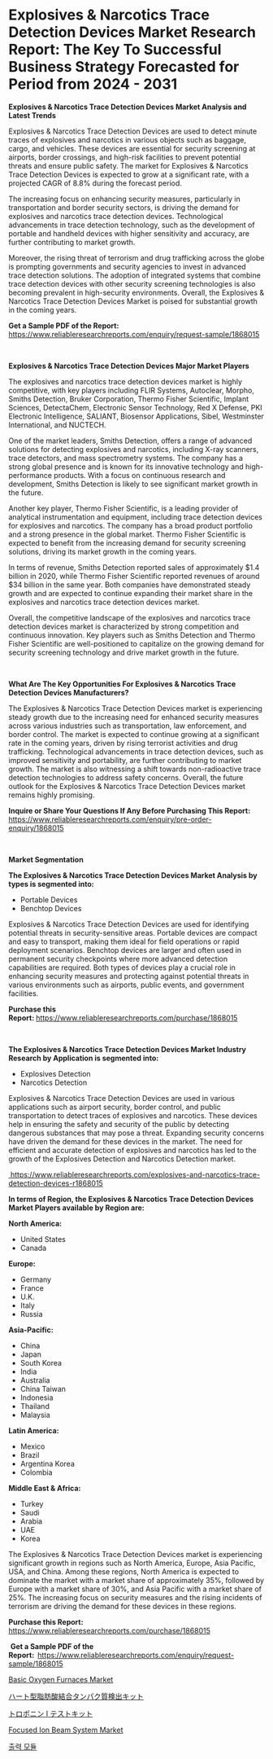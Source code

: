 <p><h1>Explosives & Narcotics Trace Detection Devices Market Research Report: The Key To Successful Business Strategy Forecasted for Period from 2024 - 2031</h1></p><p><strong>Explosives & Narcotics Trace Detection Devices Market Analysis and Latest Trends</strong></p>
<p><p>Explosives & Narcotics Trace Detection Devices are used to detect minute traces of explosives and narcotics in various objects such as baggage, cargo, and vehicles. These devices are essential for security screening at airports, border crossings, and high-risk facilities to prevent potential threats and ensure public safety. The market for Explosives & Narcotics Trace Detection Devices is expected to grow at a significant rate, with a projected CAGR of 8.8% during the forecast period.</p><p>The increasing focus on enhancing security measures, particularly in transportation and border security sectors, is driving the demand for explosives and narcotics trace detection devices. Technological advancements in trace detection technology, such as the development of portable and handheld devices with higher sensitivity and accuracy, are further contributing to market growth.</p><p>Moreover, the rising threat of terrorism and drug trafficking across the globe is prompting governments and security agencies to invest in advanced trace detection solutions. The adoption of integrated systems that combine trace detection devices with other security screening technologies is also becoming prevalent in high-security environments. Overall, the Explosives & Narcotics Trace Detection Devices Market is poised for substantial growth in the coming years.</p></p>
<p><strong>Get a Sample PDF of the Report:&nbsp;</strong> <a href="https://www.reliableresearchreports.com/enquiry/request-sample/1868015">https://www.reliableresearchreports.com/enquiry/request-sample/1868015</a></p>
<p>&nbsp;</p>
<p><strong>Explosives & Narcotics Trace Detection Devices Major Market Players</strong></p>
<p><p>The explosives and narcotics trace detection devices market is highly competitive, with key players including FLIR Systems, Autoclear, Morpho, Smiths Detection, Bruker Corporation, Thermo Fisher Scientific, Implant Sciences, DetectaChem, Electronic Sensor Technology, Red X Defense, PKI Electronic Intelligence, SALIANT, Biosensor Applications, Sibel, Westminster International, and NUCTECH. </p><p>One of the market leaders, Smiths Detection, offers a range of advanced solutions for detecting explosives and narcotics, including X-ray scanners, trace detectors, and mass spectrometry systems. The company has a strong global presence and is known for its innovative technology and high-performance products. With a focus on continuous research and development, Smiths Detection is likely to see significant market growth in the future.</p><p>Another key player, Thermo Fisher Scientific, is a leading provider of analytical instrumentation and equipment, including trace detection devices for explosives and narcotics. The company has a broad product portfolio and a strong presence in the global market. Thermo Fisher Scientific is expected to benefit from the increasing demand for security screening solutions, driving its market growth in the coming years.</p><p>In terms of revenue, Smiths Detection reported sales of approximately $1.4 billion in 2020, while Thermo Fisher Scientific reported revenues of around $34 billion in the same year. Both companies have demonstrated steady growth and are expected to continue expanding their market share in the explosives and narcotics trace detection devices market.</p><p>Overall, the competitive landscape of the explosives and narcotics trace detection devices market is characterized by strong competition and continuous innovation. Key players such as Smiths Detection and Thermo Fisher Scientific are well-positioned to capitalize on the growing demand for security screening technology and drive market growth in the future.</p></p>
<p>&nbsp;</p>
<p><strong>What Are The Key Opportunities For Explosives & Narcotics Trace Detection Devices Manufacturers?</strong></p>
<p><p>The Explosives & Narcotics Trace Detection Devices market is experiencing steady growth due to the increasing need for enhanced security measures across various industries such as transportation, law enforcement, and border control. The market is expected to continue growing at a significant rate in the coming years, driven by rising terrorist activities and drug trafficking. Technological advancements in trace detection devices, such as improved sensitivity and portability, are further contributing to market growth. The market is also witnessing a shift towards non-radioactive trace detection technologies to address safety concerns. Overall, the future outlook for the Explosives & Narcotics Trace Detection Devices market remains highly promising.</p></p>
<p><strong>Inquire or Share Your Questions If Any Before Purchasing This Report:</strong> <a href="https://www.reliableresearchreports.com/enquiry/pre-order-enquiry/1868015">https://www.reliableresearchreports.com/enquiry/pre-order-enquiry/1868015</a></p>
<p>&nbsp;</p>
<p><strong>Market Segmentation</strong></p>
<p><strong>The Explosives & Narcotics Trace Detection Devices Market Analysis by types is segmented into:</strong></p>
<p><ul><li>Portable Devices</li><li>Benchtop Devices</li></ul></p>
<p><p>Explosives & Narcotics Trace Detection Devices are used for identifying potential threats in security-sensitive areas. Portable devices are compact and easy to transport, making them ideal for field operations or rapid deployment scenarios. Benchtop devices are larger and often used in permanent security checkpoints where more advanced detection capabilities are required. Both types of devices play a crucial role in enhancing security measures and protecting against potential threats in various environments such as airports, public events, and government facilities.</p></p>
<p><strong>Purchase this Report:&nbsp;</strong><a href="https://www.reliableresearchreports.com/purchase/1868015">https://www.reliableresearchreports.com/purchase/1868015</a></p>
<p>&nbsp;</p>
<p><strong>The Explosives & Narcotics Trace Detection Devices Market Industry Research by Application is segmented into:</strong></p>
<p><ul><li>Explosives Detection</li><li>Narcotics Detection</li></ul></p>
<p><p>Explosives & Narcotics Trace Detection Devices are used in various applications such as airport security, border control, and public transportation to detect traces of explosives and narcotics. These devices help in ensuring the safety and security of the public by detecting dangerous substances that may pose a threat. Expanding security concerns have driven the demand for these devices in the market. The need for efficient and accurate detection of explosives and narcotics has led to the growth of the Explosives Detection and Narcotics Detection market.</p></p>
<p><a href="https://www.reliableresearchreports.com/explosives-and-narcotics-trace-detection-devices-r1868015">&nbsp;https://www.reliableresearchreports.com/explosives-and-narcotics-trace-detection-devices-r1868015</a></p>
<p><strong>In terms of Region, the Explosives & Narcotics Trace Detection Devices Market Players available by Region are:</strong></p>
<p>
    <p> <strong> North America: </strong>
        <ul>
            <li>United States</li>
            <li>Canada</li>
        </ul>
        </p> 
    <p> <strong> Europe: </strong>
        <ul>
            <li>Germany</li>
            <li>France</li>
            <li>U.K.</li>
            <li>Italy</li>
            <li>Russia</li>
        </ul>
        </p> 
    <p> <strong> Asia-Pacific: </strong>
        <ul>
            <li>China</li>
            <li>Japan</li>
            <li>South Korea</li>
            <li>India</li>
            <li>Australia</li>
            <li>China Taiwan</li>
            <li>Indonesia</li>
            <li>Thailand</li>
            <li>Malaysia</li>
        </ul>
        </p> 
    <p> <strong> Latin America: </strong>
        <ul>
            <li>Mexico</li>
            <li>Brazil</li>
            <li>Argentina Korea</li>
            <li>Colombia</li>
        </ul>
        </p> 
    <p> <strong> Middle East & Africa: </strong>
        <ul>
            <li>Turkey</li>
            <li>Saudi</li>
            <li>Arabia</li>
            <li>UAE</li>
            <li>Korea</li>
        </ul>
    </p>
    </p>
<p><p>The Explosives & Narcotics Trace Detection Devices market is experiencing significant growth in regions such as North America, Europe, Asia Pacific, USA, and China. Among these regions, North America is expected to dominate the market with a market share of approximately 35%, followed by Europe with a market share of 30%, and Asia Pacific with a market share of 25%. The increasing focus on security measures and the rising incidents of terrorism are driving the demand for these devices in these regions.</p></p>
<p><strong>Purchase this Report: </strong><a href="https://www.reliableresearchreports.com/purchase/1868015">https://www.reliableresearchreports.com/purchase/1868015</a></p>
<p>&nbsp;<strong>Get a Sample PDF of the Report:&nbsp;&nbsp;</strong><a href="https://www.reliableresearchreports.com/enquiry/request-sample/1868015">https://www.reliableresearchreports.com/enquiry/request-sample/1868015</a></p>
<p><strong></strong></p>
<p><p><a href="https://github.com/muhammadasraf467/Market-Research-Report-List-1/blob/main/basic-oxygen-furnaces-market.md">Basic Oxygen Furnaces Market</a></p><p><a href="https://github.com/JoanaNitzsche/Market-Research-Report-List-1/blob/main/7641385164380.md">ハート型脂肪酸結合タンパク質検出キット</a></p><p><a href="https://github.com/LenoraKris2023/Market-Research-Report-List-1/blob/main/3587540164379.md">トロポニン I テストキット</a></p><p><a href="https://github.com/gikababa4/Market-Research-Report-List-1/blob/main/focused-ion-beam-system-market.md">Focused Ion Beam System Market</a></p><p><a href="https://github.com/ahmadrevanz10/Market-Research-Report-List-1/blob/main/8336130177348.md">출력 모듈</a></p></p>
